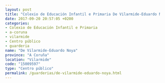 ```yaml
---
layout: post
title: "Colexio de Educación Infantil e Primaria De Vilarmide-Eduardo Noya"
date: 2017-09-20 20:57:05 +0200
categories:
- Colexio de Educación Infantil e Primaria
- a-coruna
- vilarmide
- Centro público
- guarderia
name: "De Vilarmide-Eduardo Noya"
province: "A Coruña"
location: "Vilarmide"
code: "15009597"
type: "Centro público"
permalink: /guarderias/de-vilarmide-eduardo-noya.html
---
```

